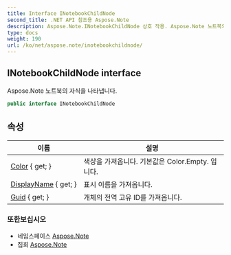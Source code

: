 ```yaml
---
title: Interface INotebookChildNode
second_title: .NET API 참조용 Aspose.Note
description: Aspose.Note.INotebookChildNode 상호 작용. Aspose.Note 노트북의 자식을 나타냅니다.
type: docs
weight: 190
url: /ko/net/aspose.note/inotebookchildnode/
---
```

## INotebookChildNode interface

Aspose.Note 노트북의 자식을 나타냅니다.

```csharp
public interface INotebookChildNode
```

## 속성

| 이름 | 설명 |
| --- | --- |
| [Color](../../aspose.note/inotebookchildnode/color/) { get; } | 색상을 가져옵니다. 기본값은 Color.Empty. 입니다. |
| [DisplayName](../../aspose.note/inotebookchildnode/displayname/) { get; } | 표시 이름을 가져옵니다. |
| [Guid](../../aspose.note/inotebookchildnode/guid/) { get; } | 개체의 전역 고유 ID를 가져옵니다. |

### 또한보십시오

* 네임스페이스 [Aspose.Note](../../aspose.note/)
* 집회 [Aspose.Note](../../)


